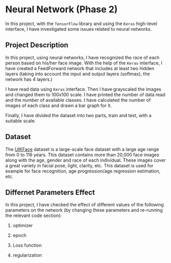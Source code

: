 # Neural Network (Phase 2)
In this project, with the ```TensorFlow``` library and using the ```Keras``` high-level interface, I have investigated some issues related to neural networks.

 ## Project Description

 In this project, using neural networks, I have recognized the race of each person based on his/her face image. With the help of the ```Keras``` interface, I have created a FeedForward network that includes at least two hidden layers (taking into account the input and output layers (softmax), the network has 4 layers.)

I have read data using ```Keras``` interface.  Then I have grayscaled the images and changed them to 100x100 scale. I have printed the number of data read and the number of available classes. I have calculated the number of images of each class and drawn a bar graph for it.

Finally, I have divided the dataset into two parts, train and test, with a suitable scale.
 
## Dataset
The [UIKFace](https://drive.google.com/file/d/0BxYys69jI14kYVM3aVhKS1VhRUk/view?resourcekey=0-dabpv_3J0C0cditpiAfhAw) dataset is a large-scale face dataset with a large age range from 0 to 116 years.  This dataset contains more than 20,000 face images along with the age, gender and race of each individual.  These images cover a great variety in facial pose, light, clarity, etc. This dataset is used for example for face recognition, age progression/age regression estimation, etc.

## Differnet Parameters Effect

In this project, I have checked the effect of different values of the following parameters on the network (by changing these parameters and re-running the relevant code section):

1. optimizer

2. epoch

3. Loss function

4. regularization
